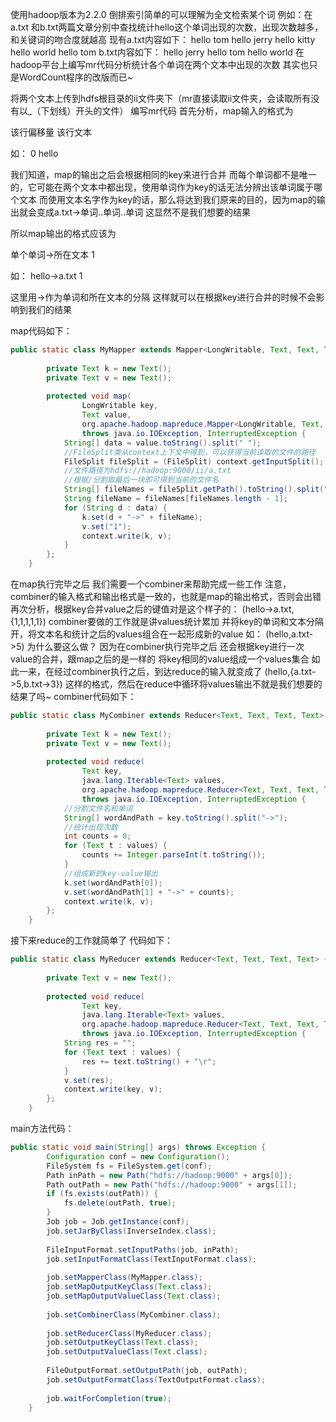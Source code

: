 使用hadoop版本为2.2.0
倒排索引简单的可以理解为全文检索某个词
例如：在a.txt 和b.txt两篇文章分别中查找统计hello这个单词出现的次数，出现次数越多，和关键词的吻合度就越高
现有a.txt内容如下：
hello tom
hello jerry
hello kitty
hello world
hello tom
b.txt内容如下：
hello jerry
hello tom
hello world
在hadoop平台上编写mr代码分析统计各个单词在两个文本中出现的次数
其实也只是WordCount程序的改版而已~

将两个文本上传到hdfs根目录的ii文件夹下（mr直接读取ii文件夹，会读取所有没有以_（下划线）开头的文件）
编写mr代码
首先分析，map输入的格式为

该行偏移量 该行文本

如：
0 hello

我们知道，map的输出之后会根据相同的key来进行合并
而每个单词都不是唯一的，它可能在两个文本中都出现，使用单词作为key的话无法分辨出该单词属于哪个文本
而使用文本名字作为key的话，那么将达到我们原来的目的，因为map的输出就会变成a.txt->单词..单词..单词
这显然不是我们想要的结果

所以map输出的格式应该为

单个单词->所在文本 1

如：
hello->a.txt 1

这里用->作为单词和所在文本的分隔
这样就可以在根据key进行合并的时候不会影响到我们的结果

map代码如下：

```java
public static class MyMapper extends Mapper<LongWritable, Text, Text, Text> {  
  
        private Text k = new Text();  
        private Text v = new Text();  
  
        protected void map(  
                LongWritable key,  
                Text value,  
                org.apache.hadoop.mapreduce.Mapper<LongWritable, Text, Text, Text>.Context context)  
                throws java.io.IOException, InterruptedException {  
            String[] data = value.toString().split(" ");  
            //FileSplit类从context上下文中得到，可以获得当前读取的文件的路径  
            FileSplit fileSplit = (FileSplit) context.getInputSplit();  
            //文件路径为hdfs://hadoop:9000/ii/a.txt  
            //根据/分割取最后一块即可得到当前的文件名  
            String[] fileNames = fileSplit.getPath().toString().split("/");  
            String fileName = fileNames[fileNames.length - 1];  
            for (String d : data) {  
                k.set(d + "->" + fileName);  
                v.set("1");  
                context.write(k, v);  
            }  
        };  
    }
```

在map执行完毕之后
我们需要一个combiner来帮助完成一些工作
注意，combiner的输入格式和输出格式是一致的，也就是map的输出格式，否则会出错
再次分析，根据key合并value之后的键值对是这个样子的：
(hello->a.txt,{1,1,1,1,1})
combiner要做的工作就是讲values统计累加
并将key的单词和文本分隔开，将文本名和统计之后的values组合在一起形成新的value
如：
(hello,a.txt->5)
为什么要这么做？
因为在combiner执行完毕之后
还会根据key进行一次value的合并，跟map之后的是一样的
将key相同的value组成一个values集合
如此一来，在经过combiner执行之后，到达reduce的输入就变成了
(hello,{a.txt->5,b.txt->3})
这样的格式，然后在reduce中循环将values输出不就是我们想要的结果了吗~
combiner代码如下：

```java
public static class MyCombiner extends Reducer<Text, Text, Text, Text> {  
  
        private Text k = new Text();  
        private Text v = new Text();  
  
        protected void reduce(  
                Text key,  
                java.lang.Iterable<Text> values,  
                org.apache.hadoop.mapreduce.Reducer<Text, Text, Text, Text>.Context context)  
                throws java.io.IOException, InterruptedException {  
            //分割文件名和单词  
            String[] wordAndPath = key.toString().split("->");  
            //统计出现次数  
            int counts = 0;  
            for (Text t : values) {  
                counts += Integer.parseInt(t.toString());  
            }  
            //组成新的key-value输出  
            k.set(wordAndPath[0]);  
            v.set(wordAndPath[1] + "->" + counts);  
            context.write(k, v);  
        };  
    }
```

接下来reduce的工作就简单了
代码如下：

```java
public static class MyReducer extends Reducer<Text, Text, Text, Text> {  
  
        private Text v = new Text();  
  
        protected void reduce(  
                Text key,  
                java.lang.Iterable<Text> values,  
                org.apache.hadoop.mapreduce.Reducer<Text, Text, Text, Text>.Context context)  
                throws java.io.IOException, InterruptedException {  
            String res = "";  
            for (Text text : values) {  
                res += text.toString() + "\r";  
            }  
            v.set(res);  
            context.write(key, v);  
        };  
    }
```

main方法代码：

```java
public static void main(String[] args) throws Exception {  
        Configuration conf = new Configuration();  
        FileSystem fs = FileSystem.get(conf);  
        Path inPath = new Path("hdfs://hadoop:9000" + args[0]);  
        Path outPath = new Path("hdfs://hadoop:9000" + args[1]);  
        if (fs.exists(outPath)) {  
            fs.delete(outPath, true);  
        }  
        Job job = Job.getInstance(conf);  
        job.setJarByClass(InverseIndex.class);  
  
        FileInputFormat.setInputPaths(job, inPath);  
        job.setInputFormatClass(TextInputFormat.class);  
  
        job.setMapperClass(MyMapper.class);  
        job.setMapOutputKeyClass(Text.class);  
        job.setMapOutputValueClass(Text.class);  
  
        job.setCombinerClass(MyCombiner.class);  
  
        job.setReducerClass(MyReducer.class);  
        job.setOutputKeyClass(Text.class);  
        job.setOutputValueClass(Text.class);  
  
        FileOutputFormat.setOutputPath(job, outPath);  
        job.setOutputFormatClass(TextOutputFormat.class);  
  
        job.waitForCompletion(true);  
    }

```